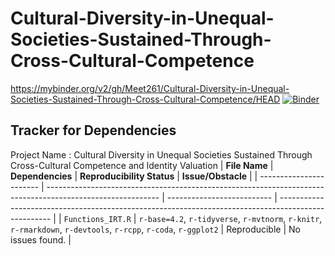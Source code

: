 # Cultural-Diversity-in-Unequal-Societies-Sustained-Through-Cross-Cultural-Competence
https://mybinder.org/v2/gh/Meet261/Cultural-Diversity-in-Unequal-Societies-Sustained-Through-Cross-Cultural-Competence/HEAD
[![Binder](https://mybinder.org/badge_logo.svg)](https://notebooks.gesis.org/binder/v2/gh/Meet261/Cultural-Diversity-in-Unequal-Societies-Sustained-Through-Cross-Cultural-Competence/HEAD)

## Tracker for Dependencies
Project Name : Cultural Diversity in Unequal Societies Sustained Through Cross-Cultural Competence and Identity Valuation
| **File Name**           | **Dependencies**                                                                                           | **Reproducibility Status** | **Issue/Obstacle**                                                                                  |
| ----------------------- | ---------------------------------------------------------------------------------------------------------- | -------------------------- | --------------------------------------------------------------------------------------------------- |
| `Functions_IRT.R`  | `r-base=4.2`, `r-tidyverse`, `r-mvtnorm`, `r-knitr`, `r-rmarkdown`, `r-devtools`, `r-rcpp`, `r-coda`, `r-ggplot2` | Reproducible               | No issues found.                                                                                    |
